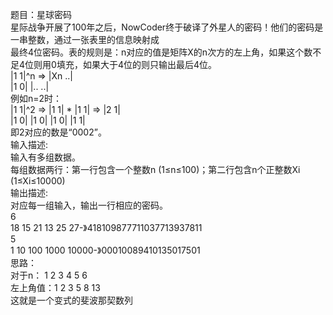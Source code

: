 题目：星球密码                     
星际战争开展了100年之后，NowCoder终于破译了外星人的密码！他们的密码是一串整数，通过一张表里的信息映射成                  
最终4位密码。表的规则是：n对应的值是矩阵X的n次方的左上角，如果这个数不足4位则用0填充，如果大于4位的则只输出最后4位。               
|1 1|^n => |Xn ..|              
|1 0| |.. ..|                 
例如n=2时：                  
|1 1|^2 => |1 1| * |1 1| => |2 1|               
|1 0| |1 0| |1 0| |1 1|                
即2对应的数是“0002”。               
输入描述:                 
输入有多组数据。                
每组数据两行：第一行包含一个整数n (1≤n≤100)；第二行包含n个正整数Xi (1≤Xi≤10000)           
输出描述:                 
对应每一组输入，输出一行相应的密码。                 
6              
18 15 21 13 25 27-》418109877711037713937811             
5             
1 10 100 1000 10000-》00010089410135017501             
思路：                         
对于n：   1    2   3   4   5   6               
左上角值：1     2   3   5   8   13            
这就是一个变式的斐波那契数列       

